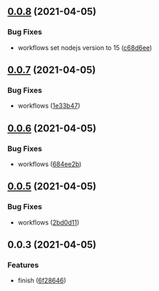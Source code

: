 ## [0.0.8](https://github.com/undermoonn/autocomplete/compare/v0.0.7...v0.0.8) (2021-04-05)

### Bug Fixes

- workflows set nodejs version to 15 ([c68d6ee](https://github.com/undermoonn/autocomplete/commit/c68d6ee065b537e77fe65a96914db30e26088ac0))

## [0.0.7](https://github.com/undermoonn/autocomplete/compare/v0.0.6...v0.0.7) (2021-04-05)

### Bug Fixes

- workflows ([1e33b47](https://github.com/undermoonn/autocomplete/commit/1e33b47db61a9d50bfc438828440b54a3ec8eac4))

## [0.0.6](https://github.com/undermoonn/autocomplete/compare/v0.0.5...v0.0.6) (2021-04-05)

### Bug Fixes

- workflows ([684ee2b](https://github.com/undermoonn/autocomplete/commit/684ee2bb81113b6dabcf75eab47f2e77f939468e))

## [0.0.5](https://github.com/undermoonn/autocomplete/compare/v0.0.4...v0.0.5) (2021-04-05)

### Bug Fixes

- workflows ([2bd0d11](https://github.com/undermoonn/autocomplete/commit/2bd0d1152393e1d577e5883efb75a758313f5ed0))

## 0.0.3 (2021-04-05)

### Features

- finish ([6f28646](https://github.com/undermoonn/autocomplete/commit/6f2864673100df9fc2ec8dc33397440cf6ea3d2f))
